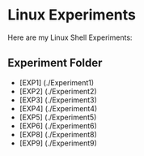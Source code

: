 # Linux Experiments 

Here are my Linux Shell Experiments:

## Experiment Folder

- [EXP1] (./Experiment1)
- [EXP2] (./Experiment2)
- [EXP3] (./Experiment3)
- [EXP4] (./Experiment4)
- [EXP5] (./Experiment5)
- [EXP6] (./Experiment6)
- [EXP8] (./Experiment8)
- [EXP9] (./Experiment9)

